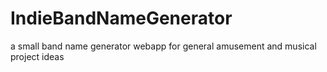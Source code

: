 # IndieBandNameGenerator
a small band name generator webapp for general amusement and musical project ideas
